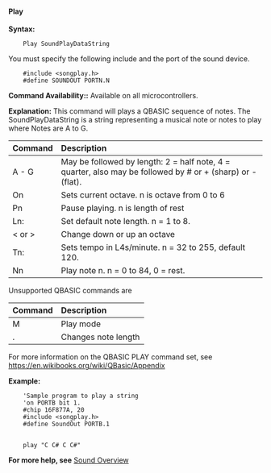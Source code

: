 <div class="section">

<div class="titlepage">

<div>

<div>

#### <span id="play"></span>Play

</div>

</div>

</div>

<span class="strong">**Syntax:**</span>

``` screen
    Play SoundPlayDataString
```

You must specify the following include and the port of the sound device.

``` screen
    #include <songplay.h>
    #define SOUNDOUT PORTN.N
```

<span class="strong">**Command Availability::**</span> Available on all
microcontrollers.

<span class="strong">**Explanation:**</span> This command will plays a
QBASIC sequence of notes. The SoundPlayDataString is a string
representing a musical note or notes to play where Notes are A to G.

<div class="informaltable">

| Command      | Description                                                                                                 |
|:-------------|:------------------------------------------------------------------------------------------------------------|
| A - G        | May be followed by length: 2 = half note, 4 = quarter, also may be followed by \# or + (sharp) or - (flat). |
| On           | Sets current octave. n is octave from 0 to 6                                                                |
| Pn           | Pause playing. n is length of rest                                                                          |
| Ln:          | Set default note length. n = 1 to 8.                                                                        |
| &lt; or &gt; | Change down or up an octave                                                                                 |
| Tn:          | Sets tempo in L4s/minute. n = 32 to 255, default 120.                                                       |
| Nn           | Play note n. n = 0 to 84, 0 = rest.                                                                         |

</div>

Unsupported QBASIC commands are

<div class="informaltable">

| Command | Description         |
|:--------|:--------------------|
| M       | Play mode           |
| .       | Changes note length |

</div>

For more information on the QBASIC PLAY command set, see
<https://en.wikibooks.org/wiki/QBasic/Appendix>

<span class="strong">**Example:**</span>

``` screen
    'Sample program to play a string
    'on PORTB bit 1.
    #chip 16F877A, 20
    #include <songplay.h>
    #define SoundOut PORTB.1


    play "C C# C C#"
```

<span class="strong">**For more help, see**</span>
<a href="sound_overview" class="link" title="Sound Overview">Sound Overview</a>

</div>
